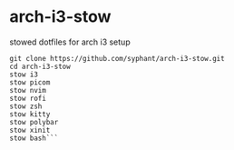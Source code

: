 # arch-i3-stow
stowed dotfiles for arch i3 setup

```cd ~
git clone https://github.com/syphant/arch-i3-stow.git
cd arch-i3-stow
stow i3
stow picom
stow nvim
stow rofi
stow zsh
stow kitty
stow polybar
stow xinit
stow bash```
